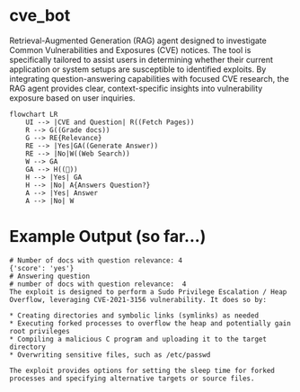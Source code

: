 # cve_bot
Retrieval-Augmented Generation (RAG) agent designed to investigate Common Vulnerabilities and Exposures (CVE) notices. The tool is specifically tailored to assist users in determining whether their current application or system setups are susceptible to identified exploits. By integrating question-answering capabilities with focused CVE research, the RAG agent provides clear, context-specific insights into vulnerability exposure based on user inquiries.

```mermaid
flowchart LR
    UI --> |CVE and Question| R((Fetch Pages))    
    R --> G((Grade docs))
    G --> RE{Relevance}
    RE --> |Yes|GA((Generate Answer))
    RE --> |No|W((Web Search))
    W --> GA
    GA --> H((🍄))
    H --> |Yes| GA
    H --> |No| A{Answers Question?}
    A --> |Yes| Answer
    A --> |No| W
```

# Example Output (so far...)
```terminal
# Number of docs with question relevance: 4
{'score': 'yes'}
# Answering question
# number of docs with question relevance:  4
The exploit is designed to perform a Sudo Privilege Escalation / Heap Overflow, leveraging CVE-2021-3156 vulnerability. It does so by:

* Creating directories and symbolic links (symlinks) as needed
* Executing forked processes to overflow the heap and potentially gain root privileges
* Compiling a malicious C program and uploading it to the target directory
* Overwriting sensitive files, such as /etc/passwd

The exploit provides options for setting the sleep time for forked processes and specifying alternative targets or source files.
```